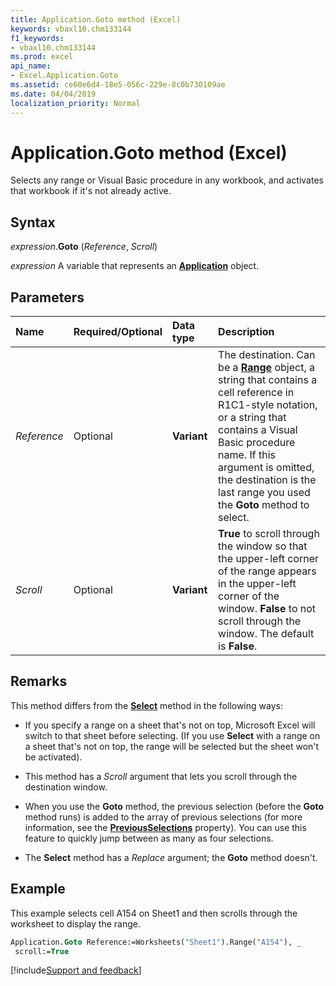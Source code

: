 ```yaml
---
title: Application.Goto method (Excel)
keywords: vbaxl10.chm133144
f1_keywords:
- vbaxl10.chm133144
ms.prod: excel
api_name:
- Excel.Application.Goto
ms.assetid: ce60e6d4-18e5-056c-229e-8c0b730109ae
ms.date: 04/04/2019
localization_priority: Normal
---
```



# Application.Goto method (Excel)

Selects any range or Visual Basic procedure in any workbook, and activates that workbook if it's not already active.


## Syntax

_expression_.**Goto** (_Reference_, _Scroll_)

_expression_ A variable that represents an **[Application](Excel.Application(object).md)** object.


## Parameters

|Name|Required/Optional|Data type|Description|
|:-----|:-----|:-----|:-----|
| _Reference_|Optional| **Variant**|The destination. Can be a **[Range](Excel.Range(object).md)** object, a string that contains a cell reference in R1C1-style notation, or a string that contains a Visual Basic procedure name. If this argument is omitted, the destination is the last range you used the **Goto** method to select.|
| _Scroll_|Optional| **Variant**| **True** to scroll through the window so that the upper-left corner of the range appears in the upper-left corner of the window. **False** to not scroll through the window. The default is **False**.|

## Remarks

This method differs from the **[Select](Excel.Range.Select.md)** method in the following ways:

- If you specify a range on a sheet that's not on top, Microsoft Excel will switch to that sheet before selecting. (If you use **Select** with a range on a sheet that's not on top, the range will be selected but the sheet won't be activated).
    
- This method has a _Scroll_ argument that lets you scroll through the destination window.
    
- When you use the **Goto** method, the previous selection (before the **Goto** method runs) is added to the array of previous selections (for more information, see the **[PreviousSelections](Excel.Application.PreviousSelections.md)** property). You can use this feature to quickly jump between as many as four selections.
    
- The **Select** method has a _Replace_ argument; the **Goto** method doesn't.
    

## Example

This example selects cell A154 on Sheet1 and then scrolls through the worksheet to display the range.

```vb
Application.Goto Reference:=Worksheets("Sheet1").Range("A154"), _ 
 scroll:=True
```




[!include[Support and feedback](~/includes/feedback-boilerplate.md)]
